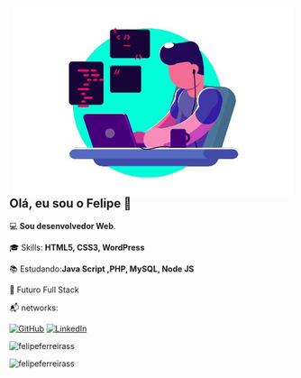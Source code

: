 <img src="./img/developer.jpg" min-width="400px" max-width="500px" width="500px" align="right" alt="Developer">

<h2 align="left">Olá, eu sou o Felipe 👋</h1>
<p align=left>💻 <strong>Sou desenvolvedor Web</strong>.</p>
<p align="left">🎓 Skills: <strong>HTML5, CSS3, WordPress</strong></p>
<p align="left">📚 Estudando:<strong>Java Script ,PHP, MySQL, Node JS</strong></p>
<p align="left">🎯 Futuro Full Stack</p>
<p align="left">📬 networks: </p>

<p align="left">
  <a href="https://github.com/FelipeFerreiraSS"><img src="https://img.shields.io/badge/-GitHub-000?style=flat-square&logo=Github&logoColor=white&link" alt="GitHub"></a>
  <a href="https://www.linkedin.com/in/felipe-ferreira-dev/"><img src="https://img.shields.io/badge/LinkedIn-%230077B5.svg?&style=flat-square&logo=linkedin&logoColor=white" alt="LinkedIn">
  </a>
</p>

<p align="center">

<p><img align="" src="https://github-readme-stats.vercel.app/api/top-langs?username=felipeferreirass&show_icons=true&theme=dark&hide_border=true&cache_seconds=1800&locale=en&layout=compact" alt="felipeferreirass" /></p>

<p><img align="" src="https://github-readme-stats.vercel.app/api?username=felipeferreirass&show_icons=true&theme=dark&hide_border=true&cache_seconds=1800&locale=en" alt="felipeferreirass" /></p>

</p>